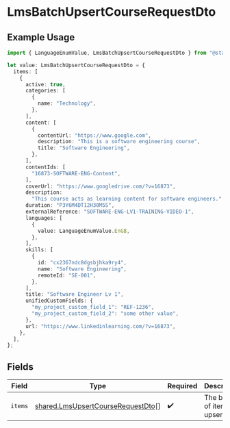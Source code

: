 # LmsBatchUpsertCourseRequestDto

## Example Usage

```typescript
import { LanguageEnumValue, LmsBatchUpsertCourseRequestDto } from "@stackone/stackone-client-ts/sdk/models/shared";

let value: LmsBatchUpsertCourseRequestDto = {
  items: [
    {
      active: true,
      categories: [
        {
          name: "Technology",
        },
      ],
      content: [
        {
          contentUrl: "https://www.google.com",
          description: "This is a software engineering course",
          title: "Software Engineering",
        },
      ],
      contentIds: [
        "16873-SOFTWARE-ENG-Content",
      ],
      coverUrl: "https://www.googledrive.com/?v=16873",
      description:
        "This course acts as learning content for software engineers.",
      duration: "P3Y6M4DT12H30M5S",
      externalReference: "SOFTWARE-ENG-LV1-TRAINING-VIDEO-1",
      languages: [
        {
          value: LanguageEnumValue.EnGB,
        },
      ],
      skills: [
        {
          id: "cx2367ndc8dgsbjhka9ry4",
          name: "Software Engineering",
          remoteId: "SE-001",
        },
      ],
      title: "Software Engineer Lv 1",
      unifiedCustomFields: {
        "my_project_custom_field_1": "REF-1236",
        "my_project_custom_field_2": "some other value",
      },
      url: "https://www.linkedinlearning.com/?v=16873",
    },
  ],
};
```

## Fields

| Field                                                                                         | Type                                                                                          | Required                                                                                      | Description                                                                                   |
| --------------------------------------------------------------------------------------------- | --------------------------------------------------------------------------------------------- | --------------------------------------------------------------------------------------------- | --------------------------------------------------------------------------------------------- |
| `items`                                                                                       | [shared.LmsUpsertCourseRequestDto](../../../sdk/models/shared/lmsupsertcourserequestdto.md)[] | :heavy_check_mark:                                                                            | The batch of items to upsert                                                                  |